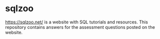 # sqlzoo

https://sqlzoo.net/ is a website with SQL tutorials and resources. This repository contains answers for the assessment questions posted on the website.
